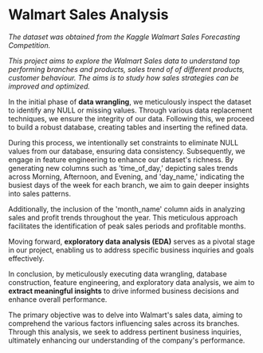 # Walmart Sales Analysis

*The dataset was obtained from the Kaggle Walmart Sales Forecasting Competition.*

*This project aims to explore the Walmart Sales data to understand top performing branches and products, sales trend of of different products, customer behaviour. The aims is to study how sales strategies can be improved and optimized.*

In the initial phase of **data wrangling**, we meticulously inspect the dataset to identify any NULL or missing values. Through various data replacement techniques, we ensure the integrity of our data. Following this, we proceed to build a robust database, creating tables and inserting the refined data.

During this process, we intentionally set constraints to eliminate NULL values from our database, ensuring data consistency. Subsequently, we engage in feature engineering to enhance our dataset's richness. By generating new columns such as 'time_of_day,' depicting sales trends across Morning, Afternoon, and Evening, and 'day_name,' indicating the busiest days of the week for each branch, we aim to gain deeper insights into sales patterns.

Additionally, the inclusion of the 'month_name' column aids in analyzing sales and profit trends throughout the year. This meticulous approach facilitates the identification of peak sales periods and profitable months.

Moving forward, **exploratory data analysis (EDA)** serves as a pivotal stage in our project, enabling us to address specific business inquiries and goals effectively.

In conclusion, by meticulously executing data wrangling, database construction, feature engineering, and exploratory data analysis, we aim to **extract meaningful insights** to drive informed business decisions and enhance overall performance.

The primary objective was to delve into Walmart's sales data, aiming to comprehend the various factors influencing sales across its branches. Through this analysis, we seek to address pertinent business inquiries, ultimately enhancing our understanding of the company's performance.




